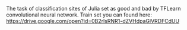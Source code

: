 The task of classification sites of Julia set as good and bad by TFLearn convolutional neural network.
Train set you can found here: https://drive.google.com/open?id=0B2rlsRNR1-dZVHdpaGlVRDFCdUU
